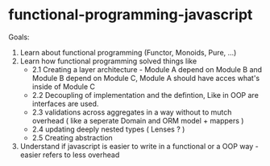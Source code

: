 # functional-programming-javascript

Goals:

1. Learn about functional programming (Functor, Monoids, Pure, ...)
2. Learn how functional programming solved things like 
    - 2.1 Creating a layer architecture - Module A depend on Module B and Module B depend on Module C, Module A should have acces what's inside of Module C
    - 2.2 Decoupling of implementation and the defintion, Like in OOP are interfaces are used.
    - 2.3 validations across aggregates in a way without to mutch overhead ( like a seperate Domain and ORM model + mappers )
    - 2.4 updating deeply nested types ( Lenses ? )
    - 2.5 Creating abstraction
3. Understand if javascript is easier to write in a functional or a OOP way - easier refers to less overhead
